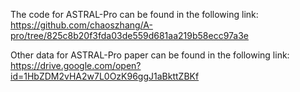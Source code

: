 The code for ASTRAL-Pro can be found in the following link:
https://github.com/chaoszhang/A-pro/tree/825c8b20f3fda03de559d681aa219b58ecc97a3e

Other data for ASTRAL-Pro paper can be found in the following link:
https://drive.google.com/open?id=1HbZDM2vHA2w7L0OzK96ggJ1aBkttZBKf
